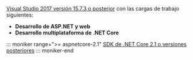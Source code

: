 [Visual Studio 2017 versión 15.7.3 o posterior](https://www.microsoft.com/net/download/windows) con las cargas de trabajo siguientes:

* **Desarrollo de ASP.NET y web**
* **Desarrollo multiplataforma de .NET Core**

::: moniker range=">= aspnetcore-2.1"
[SDK de .NET Core 2.1 o versiones posteriores](https://www.microsoft.com/net/download/windows)
::: moniker-end
